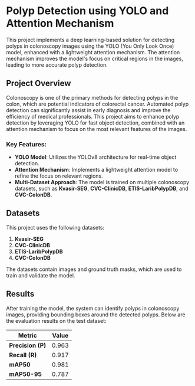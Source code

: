 # Polyp Detection using YOLO and Attention Mechanism

This project implements a deep learning-based solution for detecting polyps in colonoscopy images using the YOLO (You Only Look Once) model, enhanced with a lightweight attention mechanism. The attention mechanism improves the model's focus on critical regions in the images, leading to more accurate polyp detection.

## Project Overview

Colonoscopy is one of the primary methods for detecting polyps in the colon, which are potential indicators of colorectal cancer. Automated polyp detection can significantly assist in early diagnosis and improve the efficiency of medical professionals. This project aims to enhance polyp detection by leveraging YOLO for fast object detection, combined with an attention mechanism to focus on the most relevant features of the images.

### Key Features:
- **YOLO Model**: Utilizes the YOLOv8 architecture for real-time object detection.
- **Attention Mechanism**: Implements a lightweight attention model to refine the focus on relevant regions.
- **Multi-Dataset Approach**: The model is trained on multiple colonoscopy datasets, such as **Kvasir-SEG**, **CVC-ClinicDB**, **ETIS-LaribPolypDB**, and **CVC-ColonDB**.

## Datasets

This project uses the following datasets:
1. **Kvasir-SEG**
2. **CVC-ClinicDB**
3. **ETIS-LaribPolypDB**
4. **CVC-ColonDB**

The datasets contain images and ground truth masks, which are used to train and validate the model.

## Results
After training the model, the system can identify polyps in colonoscopy images, providing bounding boxes around the detected polyps. Below are the evaluation results on the test dataset:

| Metric       | Value |
|--------------|-------|
| **Precision (P)** | 0.963 |
| **Recall (R)**    | 0.917 |
| **mAP50**         | 0.981 |
| **mAP50-95**      | 0.787 |


